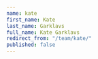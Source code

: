 ```yaml
---
name: kate
first_name: Kate
last_name: Garklavs
full_name: Kate Garklavs
redirect_from: "/team/kate/"
published: false
---
```


